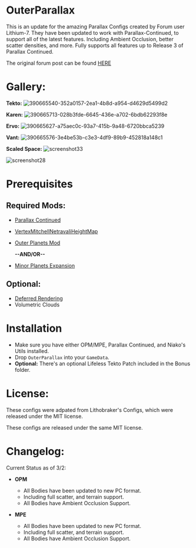 # OuterParallax

This is an update for the amazing Parallax Configs created  by Forum user Lithium-7. They have been updated to work with Parallax-Continued, to support all of the latest features. Including Ambient Occlusion, better scatter densities, and more. Fully supports all features up to Release 3 of Parallax Continued.

The original forum post can be found [HERE](https://forum.kerbalspaceprogram.com/topic/220803-112x-outer-parallax-parallax-support-for-opm-and-mpe-w-custom-assets/)


# Gallery:

**Tekto:**
![390665540-352a0157-2ea1-4b8d-a954-d4629d5499d2](https://github.com/user-attachments/assets/1f6a1308-2308-493d-ab90-223436fa3969)

**Karen:**
![390665713-028b3fde-6645-436e-a702-6bdb62293f8e](https://github.com/user-attachments/assets/8b2c8292-d0b1-4551-8660-5fd05582e403)

**Ervo:**
![390665627-a75aec0c-93a7-415b-9a48-6720bbca5239](https://github.com/user-attachments/assets/7def0d1d-c7e9-43be-b164-cad31d02b439)

**Vant:**
![390665576-3e4be53b-c3e3-4df9-89b9-452818a148c1](https://github.com/user-attachments/assets/6fbf29f5-502a-43b0-8a5b-3d3eeaaae559)

**Scaled Space:**
![screenshot33](https://github.com/user-attachments/assets/840f59c5-f42d-4084-9346-e6e1d7034259)

![screenshot28](https://github.com/user-attachments/assets/e5849fcd-6c75-49d3-b72a-e2337a032bd1)


# Prerequisites

## Required Mods:
* [Parallax Continued](https://github.com/Gameslinx/Parallax-Continued/tree/master#readme)
* [VertexMitchellNetravaliHeightMap](https://github.com/pkmniako/Kopernicus_VertexMitchellNetravaliHeightMap/releases)
* [Outer Planets Mod](https://spacedock.info/mod/233/Outer+Planets+Mod)

   **--AND/OR--**

* [Minor Planets Expansion](https://spacedock.info/mod/2383/Minor%20Planets%20Expansion?ga=%3CGame+3102+%27Kerbal+Space+Program%27%3E)

## Optional:

* [Deferred Rendering](https://github.com/LGhassen/Deferred)
* Volumetric Clouds

# Installation

* Make sure you have either OPM/MPE, Parallax Continued, and Niako's Utils installed. 
* Drop `OuterParallax` into your `GameData`.
* **Optional:** There's an optional Lifeless Tekto Patch included in the Bonus folder.


# License:

These configs were adpated from Lithobraker's Configs, which were released under the MIT license. 

These configs are released under the same MIT license.

# Changelog:

Current Status as of 3/2:
 
* **OPM**
    * All Bodies have been updated to new PC format. 
    * Including full scatter, and terrain support.
    * All Bodies have Ambient Occlusion Support.

* **MPE**
    * All Bodies have been updated to new PC format.
    * Including full scatter, and terrain support.
    * All Bodies have Ambient Occlusion Support.
